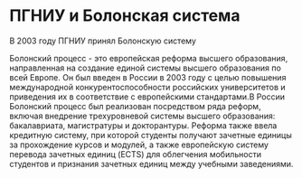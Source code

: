 # ПГНИУ и Болонская система

В 2003 году ПГНИУ принял Болонскую систему

Болонский процесс - это европейская реформа высшего образования, направленная на создание единой системы высшего образования по всей Европе. Он был введен в России в 2003 году с целью повышения международной конкурентоспособности российских университетов и приведения их в соответствие с европейскими стандартами.В России Болонский процесс был реализован посредством ряда реформ, включая внедрение трехуровневой системы высшего образования: бакалавриата, магистратуры и докторантуры. Реформа также ввела кредитную систему, при которой студенты получают зачетные единицы за прохождение курсов и модулей, а также европейскую систему перевода зачетных единиц (ECTS) для облегчения мобильности студентов и признания зачетных единиц между учебными заведениями.
